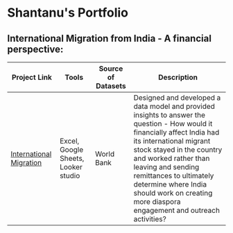 # Shantanu's Portfolio

## International Migration from India - A financial perspective:

| Project Link | Tools | Source of Datasets | Description |
|--------------|-------|--------------------|-------------|
| [International Migration](https://github.com/shantanu2693/International-Migration-from-India-a-financial-perspective) | Excel, Google Sheets, Looker studio | World Bank | Designed and developed a data model and provided insights to answer the question - How would it financially affect India had its international migrant stock stayed in the country and worked rather than leaving and sending remittances to ultimately determine where India should work on creating more diaspora engagement and outreach activities?

